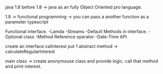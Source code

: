 java 1.8
before 1.8 -> java as an fully Object Oriented pro language.

1.8 -> functional programming -> you can pass a another function as a parameter
typescript

Functional interface.
-Lamda
-Streams
-Default Methods in interface.
-Optional class
-Method Reference operator
-Date-Time API


create an interface calInterest
put 1 abstract method -> calculateRegularInterest

main class -> create anonymouse class and provide logic.
call that method and print interest.


